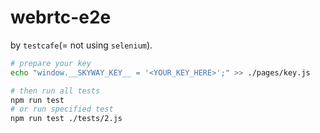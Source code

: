 # webrtc-e2e

by `testcafe`(= not using `selenium`).

```sh
# prepare your key
echo "window.__SKYWAY_KEY__ = '<YOUR_KEY_HERE>';" >> ./pages/key.js

# then run all tests
npm run test
# or run specified test
npm run test ./tests/2.js
```
